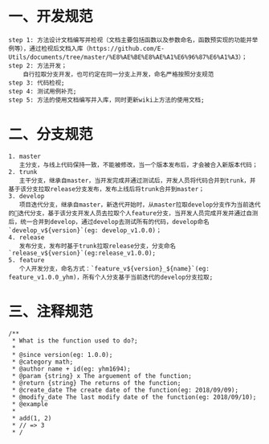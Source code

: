# 一、开发规范
    step 1: 方法设计文档编写并检视（文档主要包括函数以及参数命名，函数预实现的功能并举例等），通过检视后文档入库（https://github.com/E-Utils/documents/tree/master/%E8%AE%BE%E8%AE%A1%E6%96%87%E6%A1%A3）；
    step 2: 方法开发；
        自行拉取分支开发，也可约定在同一分支上开发，命名严格按照分支规范
    step 3: 代码检视;
    step 4: 测试用例补充;
    step 5: 方法的使用文档编写并入库，同时更新wiki上方法的使用文档;

# 二、分支规范
    1. master
       主分支，与线上代码保持一致，不能被修改，当一个版本发布后，才会被合入新版本代码；
    2. trunk
       主干分支，继承自master，当开发完成并通过测试后，开发人员将代码合并到trunk，并基于该分支拉取release分支发布，发布上线后将trunk合并到master；
    3. develop
       项目迭代分支，继承自master，新迭代开始时，从master拉取develop分支作为当前迭代的迭代分支，基于该分支开发人员去拉取个人feature分支，当开发人员完成开发并通过自测后，统一合并到develop，通过develop去测试所有的代码，develop命名`develop_v${version}`(eg: develop_v1.0.0)；
    4. release
       发布分支，发布时基于trunk拉取release分支，分支命名`release_v${version}`(eg:release_v1.0.0);
    5. feature
       个人开发分支，命名方式：`feature_v${version}_${name}`(eg: feature_v1.0.0_yhm)，所有个人分支基于当前迭代的develop分支拉取;

# 三、注释规范
    /**
     * What is the function used to do?;
     * 
     * @since version(eg: 1.0.0);
     * @category math;
     * @author name + id(eg: yhm1694);
     * @param {string} x The arguement of the function;
     * @return {string} The returns of the function;
     * @create_date The create date of the function(eg: 2018/09/09);
     * @modify_date The last modify date of the function(eg: 2018/09/10);
     * @example
     *
     * add(1, 2)
     * // => 3 
     * /





